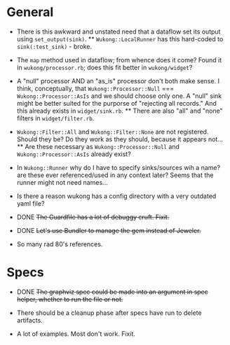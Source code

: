 # General

* There is this awkward and unstated need that a dataflow set its output using `set_output(sink)`.
** `Wukong::LocalRunner` has this hard-coded to `sink(:test_sink)` - broke.

* The `map` method used in dataflow; from whence does it come? Found it in `wukong/processor.rb`; does this fit better in `wukong/widget`?

* A "null" processor AND an "as_is" processor don't both make sense. I think, conceptually, that `Wukong::Processor::Null` === `Wukong::Processor::AsIs` and we should choose only one. A "null" sink might be better suited for the purporse of "rejecting all records." And this already exists in `widget/sink.rb`. 
** There are also "all" and "none" filters in `widget/filter.rb`.

* `Wukong::Filter::All` and `Wukong::Filter::None` are not registered. Should they be? Do they work as they should, because it appears not...
** Are these necessary as `Wukong::Processor::Null` and `Wukong::Processor::AsIs` already exist?

* In `Wukong::Runner` why do I have to specify sinks/sources wih a name? are these ever referenced/used in any context later? Seems that the runner might not need names...

* Is there a reason wukong has a config directory with a very outdated yaml file?

* DONE ~~The Guardfile has a lot of debuggy cruft. Fixit.~~

* DONE ~~Let's use Bundler to manage the gem instead of Jeweler.~~

* So many rad 80's references.

# Specs

* DONE ~~The graphviz spec could be made into an argument in spec helper, whether to run the file or not.~~

* There should be a cleanup phase after specs have run to delete artifacts. 

* A lot of examples. Most don't work. Fixit.

